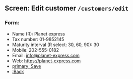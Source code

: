 ## Screen: Edit customer `/customers/edit`

### Form:

- Name (R): Planet express
- Tax number: 01-9852145
- Maturity interval (R select: 30, 60, 90): 30
- Mobile: 202-555-0182
- Email: info@planet-express.com
- Web: https://planet-express.com
- [primary: Save](#/customers/detail)
- [:Back](#/customers/detail)

